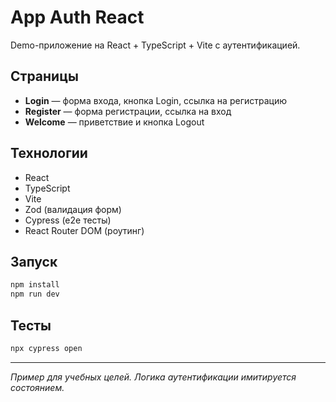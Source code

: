 # App Auth React

Demo-приложение на React + TypeScript + Vite с аутентификацией.

## Страницы
- **Login** — форма входа, кнопка Login, ссылка на регистрацию
- **Register** — форма регистрации, ссылка на вход
- **Welcome** — приветствие и кнопка Logout

## Технологии
- React
- TypeScript
- Vite
- Zod (валидация форм)
- Cypress (e2e тесты)
- React Router DOM (роутинг)

## Запуск
```bash
npm install
npm run dev
```

## Тесты
```bash
npx cypress open
```

---

_Пример для учебных целей. Логика аутентификации имитируется состоянием._
